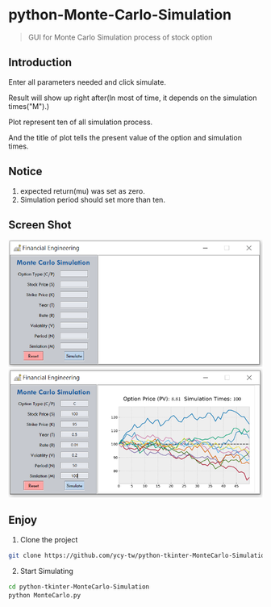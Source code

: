 # python-Monte-Carlo-Simulation
> GUI for Monte Carlo Simulation process of stock option

**Introduction**
---
Enter all parameters needed and click simulate. 

Result will show up right after(In most of time, it depends on the simulation times("M").)

Plot represent ten of all simulation process.

And the title of plot tells the present value of the option and simulation times.


**Notice**
---
1. expected return(mu) was set as zero.
2. Simulation period should set more than ten.

**Screen Shot**
---
![](./monte_carlo_simulation_1.png)
![](./monte_carlo_simulation_2.png)

**Enjoy**
---
1. Clone the project 
```bash
git clone https://github.com/ycy-tw/python-tkinter-MonteCarlo-Simulation.git
```

2. Start Simulating
```bash
cd python-tkinter-MonteCarlo-Simulation
python MonteCarlo.py
```
